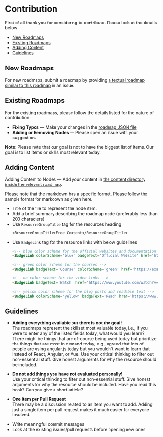 # Contribution

First of all thank you for considering to contribute. Please look at the details below:

* [New Roadmaps](#new-roadmaps)
* [Existing Roadmaps](#existing-roadmaps)
* [Adding Content](#adding-content)
* [Guidelines](#guidelines)

## New Roadmaps

For new roadmaps, submit a roadmap by providing [a textual roadmap similar to this roadmap](https://gist.github.com/kamranahmedse/98758d2c73799b3a6ce17385e4c548a5) in an issue.

## Existing Roadmaps

For the existing roadmaps, please follow the details listed for the nature of contribution:

* **Fixing Typos** — Make your changes in the [roadmap JSON file](https://github.com/kamranahmedse/developer-roadmap/tree/master/public/project)
* **Adding or Removing Nodes** — Please open an issue with your suggestion. 

**Note:** Please note that our goal is not to have the biggest list of items. Our goal is to list items or skills most relevant today.

## Adding Content

Adding Content to Nodes — Add your content in [the content directory inside the relevant roadmap](https://github.com/kamranahmedse/developer-roadmap/tree/master/content/roadmaps).

Please note that the markdown has a specific format. Please follow the sample format for markdown as given here.

* Title of the file to represent the node item.
* Add a brief summary describing the roadmap node (preferably less than 200 characters)
* Use `ResourceGroupTitle` tag for the resources heading
  ```
  <ResourceGroupTitle>Free Content</ResourceGroupTitle>
  ```
* Use `BadgeLink` tag for the resource links with below guidelines
  ```html
  <!-- blue color scheme for the official websites and documentation -->
  <BadgeLink colorScheme='blue' badgeText='Official Website' href='https://reactjs.org/'>React Website</BadgeLink>
  
  <!-- green color scheme for the courses -->
  <BadgeLink badgeText='Course' colorScheme='green' href='https://example.com'>The Beginner's Guide to React</BadgeLink>
  
  <!-- no color scheme for the video links -->
  <BadgeLink badgeText='Watch' href='https://www.youtube.com/watch?v=i793Qm6kv3U'>Understanding React's UI Rendering Process</BadgeLink>
  
  <!-- yellow color scheme for the blog posts and readable text -->
  <BadgeLink colorScheme='yellow' badgeText='Read' href='https://www.cloudflare.com/en-gb/learning/dns/what-is-dns/'>What is DNS?</BadgeLink>
  ```

## Guidelines

- <p><strong>Adding everything available out there is not the goal!</strong><br /> 
  The roadmaps represent the skillset most valuable today, i.e., if you were to enter any of the listed fields today, what would you learn?! There might be things that are of-course being used today but prioritize the things that are most in demand today, e.g., agreed that lots of people are using angular.js today but you wouldn't want to learn that instead of React, Angular, or Vue. Use your critical thinking to filter out non-essential stuff. Give honest arguments for why the resource should be included.</p>
- <p><strong>Do not add things you have not evaluated personally!</strong><br /> 
  Use your critical thinking to filter out non-essential stuff. Give honest arguments for why the resource should be included. Have you read this book? Can you give a short article?</p>
- <p><strong>One item per Pull Request</strong><br />
  There may be a discussion related to an item you want to add. Adding just a single item per pull request makes it much easier for everyone involved.</p>
- Write meaningful commit messages
- Look at the existing issues/pull requests before opening new ones
